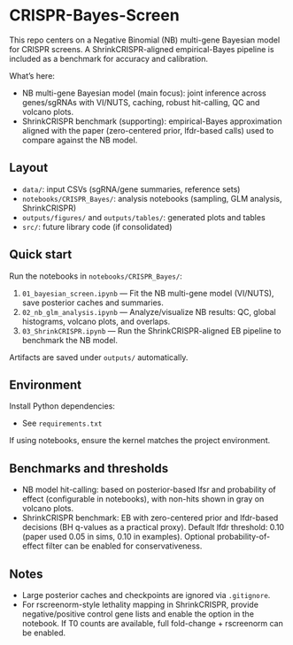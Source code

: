 # CRISPR-Bayes-Screen

This repo centers on a Negative Binomial (NB) multi-gene Bayesian model for CRISPR screens. A ShrinkCRISPR-aligned empirical-Bayes pipeline is included as a benchmark for accuracy and calibration.

What’s here:
- NB multi-gene Bayesian model (main focus): joint inference across genes/sgRNAs with VI/NUTS, caching, robust hit-calling, QC and volcano plots.
- ShrinkCRISPR benchmark (supporting): empirical-Bayes approximation aligned with the paper (zero-centered prior, lfdr-based calls) used to compare against the NB model.

## Layout
- `data/`: input CSVs (sgRNA/gene summaries, reference sets)
- `notebooks/CRISPR_Bayes/`: analysis notebooks (sampling, GLM analysis, ShrinkCRISPR)
- `outputs/figures/` and `outputs/tables/`: generated plots and tables
- `src/`: future library code (if consolidated)

## Quick start
Run the notebooks in `notebooks/CRISPR_Bayes/`:

1) `01_bayesian_screen.ipynb` — Fit the NB multi-gene model (VI/NUTS), save posterior caches and summaries.
2) `02_nb_glm_analysis.ipynb` — Analyze/visualize NB results: QC, global histograms, volcano plots, and overlaps.
3) `03_ShrinkCRISPR.ipynb` — Run the ShrinkCRISPR-aligned EB pipeline to benchmark the NB model.

Artifacts are saved under `outputs/` automatically.

## Environment
Install Python dependencies:

- See `requirements.txt`

If using notebooks, ensure the kernel matches the project environment.

## Benchmarks and thresholds
- NB model hit-calling: based on posterior-based lfsr and probability of effect (configurable in notebooks), with non-hits shown in gray on volcano plots.
- ShrinkCRISPR benchmark: EB with zero-centered prior and lfdr-based decisions (BH q-values as a practical proxy). Default lfdr threshold: 0.10 (paper used 0.05 in sims, 0.10 in examples). Optional probability-of-effect filter can be enabled for conservativeness.

## Notes
- Large posterior caches and checkpoints are ignored via `.gitignore`.
- For rscreenorm-style lethality mapping in ShrinkCRISPR, provide negative/positive control gene lists and enable the option in the notebook. If T0 counts are available, full fold-change + rscreenorm can be enabled.